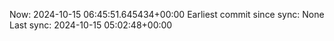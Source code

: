 Now: 2024-10-15 06:45:51.645434+00:00 Earliest commit since sync: None Last sync: 2024-10-15 05:02:48+00:00
